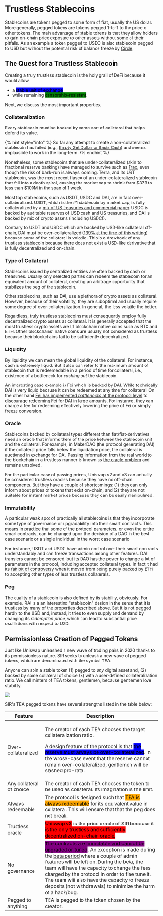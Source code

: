 # Trustless Stablecoins

Stablecoins are tokens pegged to some form of fiat, usually the US dollar. More generally, pegged tokens are tokens pegged 1-to-1 to the price of other tokens. The main advantage of stable tokens is that they allow holders to gain on-chain price exposure to other assets without some of their pitfalls. As an example a token pegged to USDC is also stablecoin pegged to USD but without the potential risk of balance freeze by [Circle](https://www.circle.com/en/usdc).

## The Quest for a Trustless Stablecoin

Creating a truly trustless stablecoin is the holy grail of DeFi because it would allow

* a <mark style="background-color:blue;">stable unit of exchange</mark>&#x20;
* while remaining <mark style="background-color:green;">censorship-resistant</mark>.

Next, we discuss the most important properties.

### Collateralization

Every stablecoin must be backed by some sort of collateral that helps defend its value.&#x20;

{% hint style="info" %}
So far any attempt to create a non-collateralized stablecoin has failed (e.g., [Empty Set Dollar or Basis Cash](https://blog.hubbleprotocol.io/stablecoin-cemetery/)) and seems implausible to work in the long-term.
{% endhint %}

Nonetheless, some stablecoins that are under-collateralized (akin to fractional reserve banking) have managed to survive such as [Frax](https://frax.finance/), even though the risk of bank-run is always looming. Terra, and its UST stablecoin, was the most recent fiasco of an under-collateralized stablecoin that fell into a death spiral, causing the market cap to shrink from $37B to less than $100M in the span of 1 week.

Most top stablecoins, such as USDT, USDC and DAI, are in fact over-collateralized. USDT, which is the #1 stablecoin by market cap, is fully collateralized by a [mix of US treasuries and commercial paper](https://tether.to/en/understanding-tethers-peg-and-reserves/). USDC is backed by auditable reserves of USD cash and US treasuries, and DAI is backed by mix of crypto assets (including USDC!).&#x20;

Contrary to USDT and USDC which are backed by USD-like collateral off-chain, DAI must be over-collateralized ([139% at the time of this writing](https://daistats.com/)) because some of the collateral is volatile. This is a drawback of any trustless stablecoin because there does not exist a USD-like derivative that is fully decentralized and on-chain.&#x20;

### Type of Collateral

Stablecoins issued by centralized entities are often backed by cash or treasuries. Usually only selected parties can redeem the stablecoin for an equivalent amount of collateral, creating an arbitrage opportunity that stabilizes the peg of the stablecoin.

Other stablecoins, such as DAI, use a plethora of crypto assets as collateral. However, because of their volatility, they are suboptimal and usually require some degree of over-collateralization. In general, the less volatile the better.

Regardless, truly trustless stablecoins must consequently employ fully decentralized crypto assets as collateral. It is generally accepted that the most trustless crypto assets are L1 blockchain native coins such as BTC and ETH. Other blockchains' native coins are usually not considered as trustless because their blockchains fail to be sufficiently decentralized.&#x20;

### Liquidity

By liquidity we can mean the global liquidity of the collateral. For instance, cash is extremely liquid. But it also can refer to the maximum amount of stablecoin that is redeemedable in a period of time for collateral, i.e., existence of a bottleneck for _cashing out_ the stablecoin.

An interesting case example is Fei which is backed by DAI. While technically DAI is very liquid because it can be redeemed at any time for collateral. On the other hand [Fei has implemented _bottlenecks_ at the protocol level](https://docs.tribedao.xyz/docs/protocol/Mechanism/PegStabilityModule) to discourage redeeming Fei for DAI in large amounts. For instance, they can charge a fee for redeeming effectively lowering the price of Fei or simply freeze conversion.

### Oracle

Stablecoins backed by collateral types different than fiat/fiat-derivatives need an oracle that informs them of the price between the stablecoin unit and the collateral. For example, in MakerDAO  (the protocol generating DAI) if the collateral price falls below the liquidation price, the collateral is auctioned in exchange for DAI. Passing information from the real world to the blockchain in a trustless manner is known as [the oracle problem](https://cointelegraph.com/magazine/2021/12/30/can-blockchain-solve-its-oracle-problem) and remains unsolved.

For the particular case of passing prices, Uniswap v2 and v3 can actually be considered trustless oracles because they have no off-chain components. But they have a couple of shortcomings: (1) they can only inform about prices of tokens that exist on-chain, and (2) they are not suitable for instant market prices because they can be easily manipulated.

### Immutability

A particular weak spot of practically all stablecoins is that they incorporate some type of governance or upgradability into their smart contracts. This means in practice that some of the protocol parameters, or even the entire smart contracts, can be changed upon the decision of a DAO in the best case scenario or a single individual in the worst case scenario.

For instance, USDT and USDC have admin control over their smart contracts understandably and can freeze transactions among other features. DAI transfers cannot be censored, but its DAO has the power to change a lot of parameters in the protocol, including accepted collateral types. In fact it had its [fair bit of controversy](https://cointelegraph.com/news/as-the-old-dai-shuts-down-maker-must-deal-with-centralized-collateral-risk) when it moved from being purely backed by ETH to accepting other types of less trustless collaterals.

### Peg

The quality of a stablecoin is also defined by its stability, obviously. For example, [RAI](https://reflexer.finance/) is a an interesting "stablecoin" design in the sense that it is trustless by many of the properties described above. But it is not pegged hardly to the USD and, instead, it tries to even supply and demand by changing its _redemption price_, which can lead to substantial price oscillations with respect to USD.

## Permissionless Creation of Pegged Tokens

Just like Uniswap unleashed a new wave of trading pairs in 2020 thanks to its permissionless nature. SIR seeks to unleash a new wave of pegged tokens, which are denominated with the symbol TEA.&#x20;

Anyone can spin a stable token (1) pegged to _any_ digital asset and, (2) backed by some collateral of choice (3) with a user-defined collateralization ratio. We call minters of TEA tokens, gentlemen, because gentlemen love stability.

![](../../.gitbook/assets/oprah\_meme.jpg)

SIR's TEA pegged tokens have several strengths listed in the table below:

| Feature                  | Description                                                                                                                                                                                                                                                                                                                                                                                                                                                                       |
| ------------------------ | --------------------------------------------------------------------------------------------------------------------------------------------------------------------------------------------------------------------------------------------------------------------------------------------------------------------------------------------------------------------------------------------------------------------------------------------------------------------------------- |
| Over-collateralized      | <p>The creator of each TEA chooses the target collateralization ratio.</p><p></p><p>A design feature of the protocol is that <mark style="background-color:blue;">the reserve must always be over-collateralized</mark>. In the wrose-case event that the reserve cannot remain over-collateralized, gentlemen will be slashed pro-rata.</p>                                                                                                                                      |
| Any collateral of choice | The creator of each TEA chooses the token to be used as collateral. Its imagination is the limit.                                                                                                                                                                                                                                                                                                                                                                                 |
| Always redeemable        | The protocol is designed such that <mark style="background-color:orange;">TEA is always redeemable</mark> for its equivalent value in collateral. This will ensure that that the peg does not break.                                                                                                                                                                                                                                                                              |
| Trustless oracle         | <mark style="background-color:red;">Uniswap v3</mark> is the price oracle of SIR because it <mark style="background-color:red;">is the only trustless and sufficiently decentralized on-chain oracle.</mark>                                                                                                                                                                                                                                                                      |
| No governance            | <mark style="background-color:purple;">The contracts are immutable and cannot be upgraded or tuned</mark>. An exception is made during the [beta period](../../the-protocol/beta-period.md) where a couple of admin features will be left on. During the beta, the team will have the capacity to change the fees charged by the protocol in order to fine tune it. The team will also have the capacity to freeze deposits (not withdrawals) to minimize the harm of a hack/bug. |
| Pegged to anything       | TEA is pegged to the token chosen by the creator.                                                                                                                                                                                                                                                                                                                                                                                                                                 |

